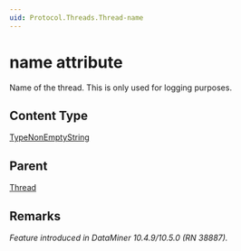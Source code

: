```yaml
---
uid: Protocol.Threads.Thread-name
---
```

# name attribute

Name of the thread. This is only used for logging purposes.

## Content Type

[TypeNonEmptyString](xref:Protocol-TypeNonEmptyString)

## Parent

[Thread](xref:Protocol.Threads.Thread)

## Remarks

*Feature introduced in DataMiner 10.4.9/10.5.0 (RN 38887).*

